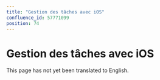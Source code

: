 ```yaml
---
title: "Gestion des tâches avec iOS"
confluence_id: 57771099
position: 74
---
```

# Gestion des tâches avec iOS


This page has not yet been translated to English.

